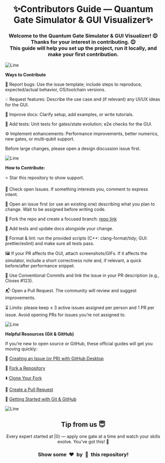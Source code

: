 <div align="center">
  <h1>✨Contributors Guide — Quantum Gate Simulator & GUI Visualizer✨</h1>
  <h3>
    Welcome to the Quantum Gate Simulator & GUI Visualizer! 😍<br>
    Thanks for your interest in contributing. 😊<br>
    This guide will help you set up the project, run it locally, and make your first contribution.
  </h3>
</div>


![Line](https://user-images.githubusercontent.com/85225156/171937799-8fc9e255-9889-4642-9c92-6df85fb86e82.gif)


**Ways to Contribute**

🐛 Report bugs: Use the issue template; include steps to reproduce, expected/actual behavior, OS/toolchain versions.

💡 Request features: Describe the use case and (if relevant) any UI/UX ideas for the GUI.

🧹 Improve docs: Clarify setup, add examples, or write tutorials.

🧪 Add tests: Unit tests for gates/state evolution; e2e checks for the GUI.

⚙️ Implement enhancements: Performance improvements, better numerics, new gates, or multi‑qubit support.

Before large changes, please open a design discussion issue first.

![Line](https://user-images.githubusercontent.com/85225156/171937799-8fc9e255-9889-4642-9c92-6df85fb86e82.gif)

**How to Contribute:**

⭐ Star this repository to show support.

🧭 Check open Issues. If something interests you, comment to express intent.

📝 Open an issue first (or use an existing one) describing what you plan to change. Wait to be assigned before writing code.

🔀 Fork the repo and create a focused branch: [repo link](https://github.com/Dark-CodeX/qubitverse.git)
  
🧪 Add tests and update docs alongside your change.

🧹 Format & lint: run the provided scripts (C++: clang-format/tidy; GUI: prettier/eslint) and make sure all tests pass.

🖼 If your PR affects the GUI, attach screenshots/GIFs. If it affects the simulator, include a short correctness note and, if relevant, a quick before/after performance snippet.

🔗 Use Conventional Commits and link the issue in your PR description (e.g., Closes #123).

📬 Open a Pull Request. The community will review and suggest improvements.

⏳ Limits: please keep ≤ 3 active issues assigned per person and 1 PR per issue. Avoid opening PRs for issues you’re not assigned to.


![Line](https://user-images.githubusercontent.com/85225156/171937799-8fc9e255-9889-4642-9c92-6df85fb86e82.gif)

**Helpful Resources (Git & GitHub)**

If you’re new to open source or GitHub, these official guides will get you moving quickly:

📌 [Creating an Issue (or PR) with GitHub Desktop](https://help.github.com/en/desktop/contributing-to-projects/creating-an-issue-or-pull-request)

🍴 [Fork a Repository](https://docs.github.com/en/get-started/quickstart/fork-a-repo)

⬇️ [Clone Your Fork](https://docs.github.com/en/get-started/quickstart/fork-a-repo#cloning-your-forked-repository)

🔁 [Create a Pull Request](https://docs.github.com/en/pull-requests/collaborating-with-pull-requests/proposing-changes-to-your-work-with-pull-requests/creating-a-pull-request)

🚀 [Getting Started with Git & GitHub](https://docs.github.com/get-started)


![Line](https://user-images.githubusercontent.com/85225156/171937799-8fc9e255-9889-4642-9c92-6df85fb86e82.gif)


<h2 align="center">Tip from us 😇</h1>
<p align="center">Every expert started at |0⟩ — apply one gate at a time and watch your skills evolve. You've got this! 💪</p>
<h3 align="center">Show some &nbsp;❤️&nbsp; by &nbsp;🌟&nbsp; this repository!</h3>
